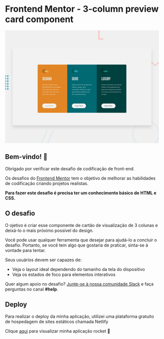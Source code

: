 # Frontend Mentor - 3-column preview card component

![Design preview for the 3-column preview card component coding challenge](./design/desktop-preview.jpg)

## Bem-vindo! 👋

Obrigado por verificar este desafio de codificação de front-end.

Os desafios do [Frontend Mentor](https://www.frontendmentor.io) tem o objetivo de melhorar as habilidades de codificação criando projetos realistas.

**Para fazer este desafio é precisa ter um conhecimento básico de HTML e CSS.**

## O desafio

O ojetivo é criar esse componente de cartão de visualização de 3 colunas e deixá-lo o mais próximo possível do design.

Você pode usar qualquer ferramenta que desejar para ajudá-lo a concluir o desafio. Portanto, se você tem algo que gostaria de praticar, sinta-se à vontade para tentar.

Seus usuários devem ser capazes de:

- Veja o layout ideal dependendo do tamanho da tela do dispositivo
- Veja os estados de foco para elementos interativos

Quer algum apoio no desafio? [Junte-se à nossa comunidade Slack](https://www.frontendmentor.io/slack) e faça perguntas no canal **#help**.

## Deploy
Para realizar o deploy da minha aplicação, utilizei uma plataforma gratuito de hospedagem de sites estáticos chamada Netlify

Clique [aqui](https://frontend-mentor-3colunas.netlify.app/) para visualizar minha aplicação rocket 🚀
